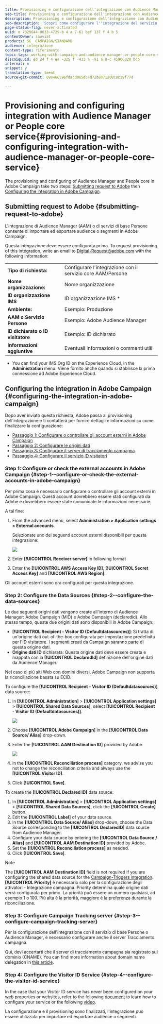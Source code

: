 ```yaml
---
title: Provisioning e configurazione dell'integrazione con Audience Manager o con il servizio di base Persone
seo-title: Provisioning e configurazione dell'integrazione con Audience Manager o con il servizio di base Persone
description: Provisioning e configurazione dell'integrazione con Audience Manager o con il servizio di base Persone
seo-description: 'Scopri come configurare l''integrazione del servizio di base Audience Manager/Persone per iniziare a condividere audience o segmenti con le diverse soluzioni Adobe Experience Cloud. '
page-status-flag: never-activated
uuid: e 7329644-0033-4729-b 4 a 7-61 bef 137 f 4 b 5
contentOwner: sauviat
products: SG_ CAMPAIGN/STANDARD
audience: integrazione
content-type: riferimento
topic-tags: working-with-campaign-and-audience-manager-or-people-core-service
discoiquuid: eb 24 f 4 ea -325 f -433 a -91 a 0-c 45906320 bcb
internal: n
snippet: y
translation-type: tm+mt
source-git-commit: 698466596fdacd005dc4d72b8071208c8c39f77d

---
```



# Provisioning and configuring integration with Audience Manager or People core service{#provisioning-and-configuring-integration-with-audience-manager-or-people-core-service}

The provisioning and configuring of Audience Manager and People core in Adobe Campaign take two steps: [Submitting request to Adobe](../../integrating/using/provisioning-and-configuring-integration-with-audience-manager-or-people-core-service.md#submitting-request-to-adobe) then [Configuring the integration in Adobe Campaign](../../integrating/using/provisioning-and-configuring-integration-with-audience-manager-or-people-core-service.md#configuring-the-integration-in-adobe-campaign).

## Submitting request to Adobe {#submitting-request-to-adobe}

L'integrazione di Audience Manager (AAM) o di servizi di base Persone consente di importare ed esportare audience o segmenti in Adobe Campaign.

Questa integrazione deve essere configurata prima. To request provisioning of this integration, write an email to [Digital-Request@adobe.com](mailto:Digital-Request@adobe.com) with the following information:

<table> 
 <tbody> 
  <tr> 
   <td> <strong>Tipo di richiesta:</strong><br /> </td> 
   <td> Configurare l'integrazione con il servizio core AAM/Persone </td> 
  </tr> 
  <tr> 
   <td> <strong>Nome organizzazione:</strong><br /> </td> 
   <td> Nome organizzazione </td> 
  </tr> 
  <tr> 
   <td> <strong>ID organizzazione IMS</strong><br /> </td> 
   <td> ID organizzazione IMS * </td> 
  </tr> 
  <tr> 
   <td> <strong>Ambiente:</strong><br /> </td> 
   <td> Esempio: Produzione </td> 
  </tr> 
  <tr> 
   <td> <strong>AAM o Servizio Persone</strong><br /> </td> 
   <td> Esempio: Adobe Audience Manager </td> 
  </tr> 
  <tr> 
   <td> <strong>ID dichiarato o ID visitatore</strong><br /> </td> 
   <td> Esempio: ID dichiarato </td> 
  </tr> 
  <tr> 
   <td> <strong>Informazioni aggiuntive</strong><br /> </td> 
   <td> Eventuali informazioni o commenti utili </td> 
  </tr> 
 </tbody> 
</table>

* You can find your IMS Org ID on the Experience Cloud, in the **Administration** menu. Viene fornito anche quando si stabilisce la prima connessione ad Adobe Experience Cloud.

## Configuring the integration in Adobe Campaign {#configuring-the-integration-in-adobe-campaign}

Dopo aver inviato questa richiesta, Adobe passa al provisioning dell'integrazione e ti contatterà per fornire dettagli e informazioni su come finalizzare la configurazione:

* [Passaggio 1: Configurare o controllare gli account esterni in Adobe Campaign](../../integrating/using/provisioning-and-configuring-integration-with-audience-manager-or-people-core-service.md#step-1--configure-or-check-the-external-accounts-in-adobe-campaign)
* [Passaggio 2: Configurare le origini dati](../../integrating/using/provisioning-and-configuring-integration-with-audience-manager-or-people-core-service.md#step-2--configure-the-data-sources)
* [Passaggio 3: Configurare il server di tracciamento campagna](../../integrating/using/provisioning-and-configuring-integration-with-audience-manager-or-people-core-service.md#step-3--configure-campaign-tracking-server)
* [Passaggio 4: Configurare il servizio ID visitatori](../../integrating/using/provisioning-and-configuring-integration-with-audience-manager-or-people-core-service.md#step-4--configure-the-visitor-id-service)

### Step 1: Configure or check the external accounts in Adobe Campaign {#step-1--configure-or-check-the-external-accounts-in-adobe-campaign}

Per prima cosa è necessario configurare o controllare gli account esterni in Adobe Campaign. Questi account dovrebbero essere stati configurati da Adobe e dovrebbero essere state comunicate le informazioni necessarie.

A tal fine:

1. From the advanced menu, select **Administration &gt; Application settings &gt; External accounts**.

   Selezionate uno dei seguenti account esterni disponibili per questa integrazione:

   ![](assets/integration_aam_1.png)

1. Enter **[!UICONTROL Receiver server]** in following format
1. Enter the **[!UICONTROL AWS Access Key ID]**, **[!UICONTROL Secret Access Key]** and **[!UICONTROL AWS Region]**.

Gli account esterni sono ora configurati per questa integrazione.

### Step 2: Configure the Data Sources {#step-2--configure-the-data-sources}

Le due seguenti origini dati vengono create all'interno di Audience Manager: Adobe Campaign (MID) e Adobe Campaign (declaredid). Allo stesso tempo, queste due origini dati sono disponibili in Adobe Campaign:

* **[!UICONTROL Recipient - Visitor ID (Defaultdatasources)]**: Si tratta di un'origine dati out-of-the-box configurata per impostazione predefinita per l'ID visitatore. I segmenti creati da Campaign saranno parte di questa origine dati.
* **Origine dati ID** dichiarata: Questa origine dati deve essere creata e mappata con la **[!UICONTROL DeclaredId]** definizione dell'origine dati da Audience Manager.

Nel caso di più siti Web con domini diversi, Adobe Campaign non supporta la riconciliazione basata su ECID.

To configure the **[!UICONTROL Recipient - Visitor ID (Defaultdatasources)]** data source:

1. In **[!UICONTROL Administration]** &gt; **[!UICONTROL Application settings]** &gt; **[!UICONTROL Shared Data Sources]**, select **[!UICONTROL Recipient - Visitor ID (Defaultdatasources)]**.

   ![](assets/integration_aam_2.png)

1. Choose **[!UICONTROL Adobe Campaign]** in the **[!UICONTROL Data Source/ Alias]** drop-down.
1. Enter the **[!UICONTROL AAM Destination ID]** provided by Adobe.

   ![](assets/integration_aam_3.png)

1. In the **[!UICONTROL Reconciliation process]** category, we advise you not to change the reconciliation criteria and always use the **[!UICONTROL Visitor ID]**.
1. Click **[!UICONTROL Save]**.

To create the **[!UICONTROL Declared ID]** data source:

1. In **[!UICONTROL Administration]** &gt; **[!UICONTROL Application settings]** &gt; **[!UICONTROL Shared Data Sources]**, click the **[!UICONTROL Create]** button.
1. Edit the **[!UICONTROL Label]** of your data source.
1. In the **[!UICONTROL Data Source/ Alias]** drop-down, choose the Data Source corresponding to the **[!UICONTROL DeclaredID]** data source from Audience Manager.
1. Configure your data source by entering the **[!UICONTROL Data Source / Alias]** and **[!UICONTROL AAM Destination ID]** provided by Adobe.
1. Set the **[!UICONTROL Reconciliation process]** as needed.
1. Click **[!UICONTROL Save]**.

>[!NOTE]
>
>The **[!UICONTROL AAM Destination ID]** field is not required if you are configuring the shared data source for the [Campaign-Triggers integration](../../integrating/using/configuring-triggers-in-experience-cloud.md). **[!UICONTROL Priority]** è necessario solo per la configurazione degli attivatori - Integrazione campagna. Priority determina quale origine dati verrà configurata per primo. La priorità può essere un numero qualsiasi, ad esempio 1 o 100. Più alta è la priorità, maggiore è la preferenza durante la riconciliazione.

### Step 3: Configure Campaign Tracking server {#step-3--configure-campaign-tracking-server}

Per la configurazione dell'integrazione con il servizio di base Persone o Audience Manager, è necessario configurare anche il server Tracciamento campagna.

Qui, devi accertarti che il server di tracciamento campagna sia registrato sul dominio (CNAME). You can find more information about domain name delegation in [this article](https://docs.campaign.adobe.com/doc/AC/en/technicalResources/Technotes/AdobeCampaign_Deliverability_Sub_Domain_Delegation.pdf).

### Step 4: Configure the Visitor ID Service {#step-4--configure-the-visitor-id-service}

In the case that your Visitor ID service has never been configured on your web properties or websites, refer to the following [document](https://marketing.adobe.com/resources/help/en_US/mcvid/mcvid-setup-aam-analytics.html) to learn how to configure your service or the following [video](https://helpx.adobe.com/marketing-cloud/how-to/email-marketing.html#step-two).

La configurazione e il provisioning sono finalizzati, l'integrazione può essere utilizzata per importare ed esportare audience o segmenti.
